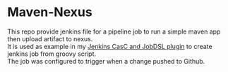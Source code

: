 # Maven-Nexus
This repo provide jenkins file for a pipeline job to run a simple maven app then upload artifact to nexus. <br>
It is used as example in my [Jenkins CasC and JobDSL plugin](https://github.com/zeebote/jenkins-config-as-code.git) to create jenkins job from groovy script.  
The job was configured to trigger when a change pushed to Github.  

